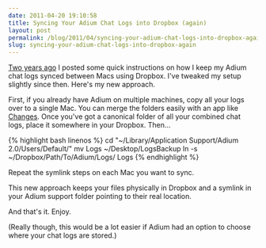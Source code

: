 ```yaml
---
date: 2011-04-20 19:10:58
title: Syncing Your Adium Chat Logs into Dropbox (again)
layout: post
permalink: /blog/2011/04/syncing-your-adium-chat-logs-into-dropbox-again/index.html
slug: syncing-your-adium-chat-logs-into-dropbox-again
---
```

[Two years ago](http://clickontyler.com/blog/2009/01/sync-your-adium-chat-logs-with-dropbox/) I posted some quick instructions on how I keep my Adium chat logs synced between Macs using Dropbox. I've tweaked my setup slightly since then. Here's my new approach.

First, if you already have Adium on multiple machines, copy all your logs over to a single Mac. You can merge the folders easily with an app like [Changes](http://connectedflow.com/changes/). Once you've got a canonical folder of all your combined chat logs, place it somewhere in your Dropbox. Then...

{% highlight bash linenos %}
cd "~/Library/Application Support/Adium 2.0/Users/Default/"
mv Logs ~/Desktop/LogsBackup
ln -s ~/Dropbox/Path/To/Adium/Logs/ Logs
{% endhighlight %}

Repeat the symlink steps on each Mac you want to sync.

This new approach keeps your files physically in Dropbox and a symlink in your Adium support folder pointing to their real location.

And that's it. Enjoy.

(Really though, this would be a lot easier if Adium had an option to choose where your chat logs are stored.)